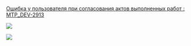 
[Ошибка у пользователя при согласования актов выполненных работ : MTP_DEV-2913](https://yt.surgutneftegas.ru:4443/issue/MTP_DEV-2913)

![](Telegram_y4SCN92aPY.png)


![](eXpress_XOWs66nZ25.png)